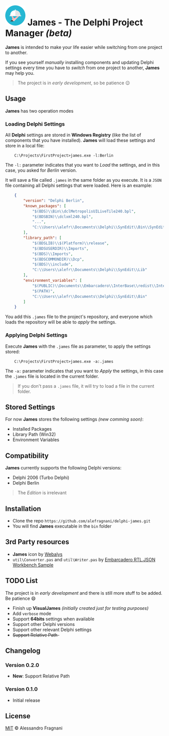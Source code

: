 # ![James](res/james64.png) James - The Delphi Project Manager _(beta)_

**James** is  intended to make your life easier while switching from one project to another. 

If you see yourself _manually_ installing components and updating Delphi settings every time you have to _switch_ from one project to another, **James** may help you.

> The project is in _early development_, so be patience :wink:

## Usage

**James** has two operation modes

### Loading Delphi Settings

All **Delphi** settings are stored in **Windows Registry**  (like the list of components that you have installed). **James** will load these settings and store in a local file:

```
    C:\Projects\FirstProject>james.exe -l:Berlin
```

The `-l:` parameter indicates that you want to _Load_ the settings, and in this case, you asked for _Berlin_ version.

It will save a file called `.james` in the same folder as you execute. It is a `JSON` file containing all Delphi settings that were loaded.  Here is an example:

```json
    {
        "version": "Delphi Berlin",
        "known_packages": [
            "$(BDS)\\Bin\\dclMetropolisUILiveTile240.bpl",
            "$(BDSBIN)\\dclxml240.bpl",
            "...",
            "C:\\Users\\alefr\\Documents\\Delphi\\SynEdit\\Bin\\SynEdit_D101B.bpl"
        ],
        "library_path": [
            "$(BDSLIB)\\$(Platform)\\release",
            "$(BDSUSERDIR)\\Imports",
            "$(BDS)\\Imports",
            "$(BDSCOMMONDIR)\\Dcp",
            "$(BDS)\\include",
            "C:\\Users\\alefr\\Documents\\Delphi\\SynEdit\\Lib"
        ],
        "environment_variables": [
            "$(PUBLIC)\\Documents\\Embarcadero\\InterBase\\redist\\InterBaseXE7\\IDE_spoof",
            "$(PATH)",
            "C:\\Users\\alefr\\Documents\\Delphi\\SynEdit\\Bin"
        ]
    }

```

You add this `.james` file to the project's repository, and everyone which loads the repository will be able to _apply_ the settings.

### Applying Delphi Settings

Execute **James** with the `.james` file as parameter, to apply the settings stored:

```
    C:\Projects\FirstProject>james.exe -a:.james
```

The `-a:` parameter indicates that you want to _Apply_ the settings, in this case the `.james` file is located in the current folder.

> If you don't pass a `.james` file, it will try to load a file in the current folder.

## Stored Settings

For now **James** stores the following settings _(new comming soon)_:

* Installed Packages
* Library Path (Win32)
* Environment Variables

## Compatibility

**James** currently supports the following Delphi versions:

* Delphi 2006 (Turbo Delphi)
* Delphi Berlin

> The _Edition_ is irrelevant

## Installation

* Clone the repo `https://github.com/alefragnani/delphi-james.git`
* You will find **James** executable in the `bin` folder

## 3rd Party resources

* **James** icon by [Webalys](https://www.iconfinder.com/icons/379338/dome_food_icon#size=128)
* `util\Converter.pas` and `util\Writer.pas` by [Embarcadero RTL.JSON Workbench Sample](http://docwiki.embarcadero.com/CodeExamples/Berlin/en/RTL.JSON_Workbench_Sample)

## TODO List

The project is in _early development_ and there is still more stuff to be added. Be patience :smile:

* Finish up **VisualJames** _(initially created just for testing purposes)_
* Add `verbose` mode 
* Support **64bits** settings when available
* Support other Delphi versions
* Support other relevant Delphi settings
* ~~Support Relative Path~~-

## Changelog

### Version 0.2.0

* **New**: Support Relative Path

### Version 0.1.0

* Initial release

## License

[MIT](LICENSE.md) &copy; Alessandro Fragnani
